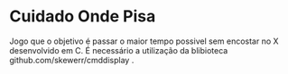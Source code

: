 # Cuidado Onde Pisa
Jogo que o objetivo é passar o maior tempo possivel sem encostar no X desenvolvido em C.
É necessário a utilização da blibioteca github.com/skewerr/cmddisplay .
